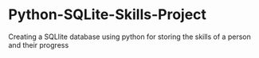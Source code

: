 # Python-SQLite-Skills-Project
Creating a SQLlite database using python for storing the skills of a person and their progress
